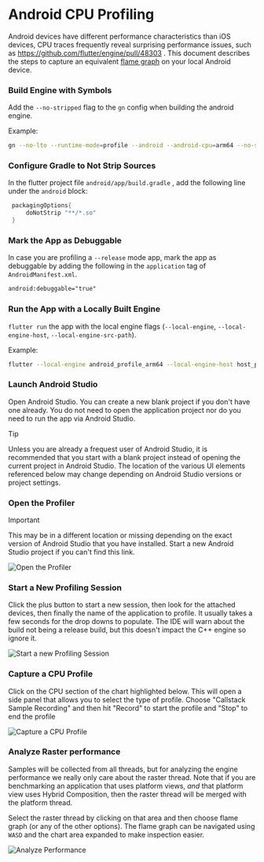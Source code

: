 # Android CPU Profiling

Android devices have different performance characteristics than iOS devices, CPU traces frequently reveal surprising performance issues, such as https://github.com/flutter/engine/pull/48303 . This document describes the steps to capture an equivalent [flame graph](https://cacm.acm.org/magazines/2016/6/202665-the-flame-graph/abstract) on your local Android device.

### Build Engine with Symbols

Add the `--no-stripped` flag to the `gn` config when building the android engine.

Example:

```sh
gn --no-lto --runtime-mode=profile --android --android-cpu=arm64 --no-stripped
```

### Configure Gradle to Not Strip Sources

In the flutter project file `android/app/build.gradle` , add the following line under the `android` block:

```gradle
 packagingOptions{
     doNotStrip "**/*.so"
 }
```

### Mark the App as Debuggable

In case you are profiling a `--release` mode app, mark the app as debuggable by adding the following in the `application` tag of `AndroidManifest.xml`.

```xml
android:debuggable="true"
```

### Run the App with a Locally Built Engine

`flutter run` the app with the local engine flags (`--local-engine`,  `--local-engine-host`,  `--local-engine-src-path`).

Example:

```sh
flutter --local-engine android_profile_arm64 --local-engine-host host_profile_arm64 run --enable-impeller --profile
```

### Launch Android Studio

Open Android Studio. You can create a new blank project if you don't have one already. You do not need to open the application project nor do you need to run the app via Android Studio.

> [!TIP]
> Unless you are already a frequest user of Android Studio, it is recommended that you start with a blank project instead of opening the current project in Android Studio. The location of the various UI elements referenced below may change depending on Android Studio versions or project settings.

### Open the Profiler

> [!IMPORTANT]
> This may be in a different location or missing depending on the exact version of Android Studio that you have installed. Start a new Android Studio project if you can't find this link.

![Open the Profiler](https://github.com/flutter/assets-for-api-docs/blob/5da33067f5cfc7f177d9c460d618397aad9082ca/assets/engine/impeller/android_profiling/image.avif)

### Start a New Profiling Session

Click the plus button to start a new session, then look for the attached devices, then finally the name of the application to profile. It usually takes a few seconds for the drop downs to populate. The IDE will warn about the build not being a release build, but this doesn't impact the C++ engine so ignore it.

![Start a new Profiling Session](https://github.com/flutter/assets-for-api-docs/blob/5da33067f5cfc7f177d9c460d618397aad9082ca/assets/engine/impeller/android_profiling/dropdown.avif)

### Capture a CPU Profile

Click on the CPU section of the chart highlighted below. This will open a side panel that allows you to select the type of profile. Choose "Callstack Sample Recording" and then hit "Record" to start the profile and "Stop" to end the profile

![Capture a CPU Profile](https://github.com/flutter/assets-for-api-docs/blob/5da33067f5cfc7f177d9c460d618397aad9082ca/assets/engine/impeller/android_profiling/where_do_i_click.avif)

### Analyze Raster performance

Samples will be collected from all threads, but for analyzing the engine performance we really only care about the raster thread. Note that if you are benchmarking an application that uses platform views, _and_ that platform view uses Hybrid Composition, then the raster thread will be merged with the platform thread.

Select the raster thread by clicking on that area and then choose flame graph (or any of the other options). The flame graph can be navigated using `WASD` and the chart area expanded to make inspection easier.

![Analyze Performance](https://github.com/flutter/assets-for-api-docs/blob/5da33067f5cfc7f177d9c460d618397aad9082ca/assets/engine/impeller/android_profiling/so_many_options.avif)
